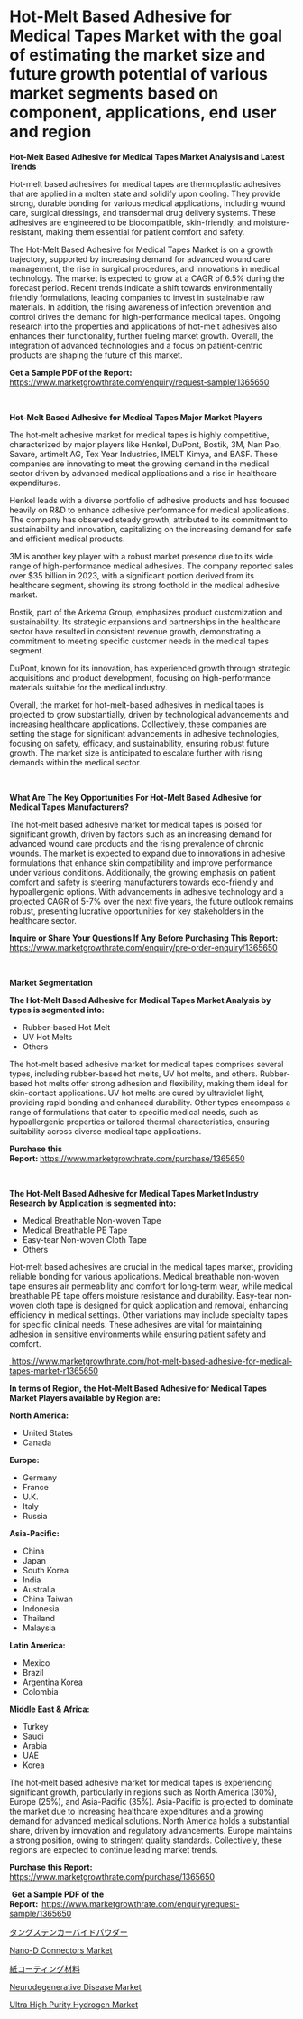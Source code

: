 <p><h1>Hot-Melt Based Adhesive for Medical Tapes Market with the goal of estimating the market size and future growth potential of various market segments based on component, applications, end user and region</h1></p><p><strong>Hot-Melt Based Adhesive for Medical Tapes Market Analysis and Latest Trends</strong></p>
<p><p>Hot-melt based adhesives for medical tapes are thermoplastic adhesives that are applied in a molten state and solidify upon cooling. They provide strong, durable bonding for various medical applications, including wound care, surgical dressings, and transdermal drug delivery systems. These adhesives are engineered to be biocompatible, skin-friendly, and moisture-resistant, making them essential for patient comfort and safety.</p><p>The Hot-Melt Based Adhesive for Medical Tapes Market is on a growth trajectory, supported by increasing demand for advanced wound care management, the rise in surgical procedures, and innovations in medical technology. The market is expected to grow at a CAGR of 6.5% during the forecast period. Recent trends indicate a shift towards environmentally friendly formulations, leading companies to invest in sustainable raw materials. In addition, the rising awareness of infection prevention and control drives the demand for high-performance medical tapes. Ongoing research into the properties and applications of hot-melt adhesives also enhances their functionality, further fueling market growth. Overall, the integration of advanced technologies and a focus on patient-centric products are shaping the future of this market.</p></p>
<p><strong>Get a Sample PDF of the Report:&nbsp;</strong> <a href="https://www.marketgrowthrate.com/enquiry/request-sample/1365650">https://www.marketgrowthrate.com/enquiry/request-sample/1365650</a></p>
<p>&nbsp;</p>
<p><strong>Hot-Melt Based Adhesive for Medical Tapes Major Market Players</strong></p>
<p><p>The hot-melt adhesive market for medical tapes is highly competitive, characterized by major players like Henkel, DuPont, Bostik, 3M, Nan Pao, Savare, artimelt AG, Tex Year Industries, IMELT Kimya, and BASF. These companies are innovating to meet the growing demand in the medical sector driven by advanced medical applications and a rise in healthcare expenditures.</p><p>Henkel leads with a diverse portfolio of adhesive products and has focused heavily on R&D to enhance adhesive performance for medical applications. The company has observed steady growth, attributed to its commitment to sustainability and innovation, capitalizing on the increasing demand for safe and efficient medical products.</p><p>3M is another key player with a robust market presence due to its wide range of high-performance medical adhesives. The company reported sales over $35 billion in 2023, with a significant portion derived from its healthcare segment, showing its strong foothold in the medical adhesive market.</p><p>Bostik, part of the Arkema Group, emphasizes product customization and sustainability. Its strategic expansions and partnerships in the healthcare sector have resulted in consistent revenue growth, demonstrating a commitment to meeting specific customer needs in the medical tapes segment.</p><p>DuPont, known for its innovation, has experienced growth through strategic acquisitions and product development, focusing on high-performance materials suitable for the medical industry.</p><p>Overall, the market for hot-melt-based adhesives in medical tapes is projected to grow substantially, driven by technological advancements and increasing healthcare applications. Collectively, these companies are setting the stage for significant advancements in adhesive technologies, focusing on safety, efficacy, and sustainability, ensuring robust future growth. The market size is anticipated to escalate further with rising demands within the medical sector.</p></p>
<p>&nbsp;</p>
<p><strong>What Are The Key Opportunities For Hot-Melt Based Adhesive for Medical Tapes Manufacturers?</strong></p>
<p><p>The hot-melt based adhesive market for medical tapes is poised for significant growth, driven by factors such as an increasing demand for advanced wound care products and the rising prevalence of chronic wounds. The market is expected to expand due to innovations in adhesive formulations that enhance skin compatibility and improve performance under various conditions. Additionally, the growing emphasis on patient comfort and safety is steering manufacturers towards eco-friendly and hypoallergenic options. With advancements in adhesive technology and a projected CAGR of 5-7% over the next five years, the future outlook remains robust, presenting lucrative opportunities for key stakeholders in the healthcare sector.</p></p>
<p><strong>Inquire or Share Your Questions If Any Before Purchasing This Report:</strong> <a href="https://www.marketgrowthrate.com/enquiry/pre-order-enquiry/1365650">https://www.marketgrowthrate.com/enquiry/pre-order-enquiry/1365650</a></p>
<p>&nbsp;</p>
<p><strong>Market Segmentation</strong></p>
<p><strong>The Hot-Melt Based Adhesive for Medical Tapes Market Analysis by types is segmented into:</strong></p>
<p><ul><li>Rubber-based Hot Melt</li><li>UV Hot Melts</li><li>Others</li></ul></p>
<p><p>The hot-melt based adhesive market for medical tapes comprises several types, including rubber-based hot melts, UV hot melts, and others. Rubber-based hot melts offer strong adhesion and flexibility, making them ideal for skin-contact applications. UV hot melts are cured by ultraviolet light, providing rapid bonding and enhanced durability. Other types encompass a range of formulations that cater to specific medical needs, such as hypoallergenic properties or tailored thermal characteristics, ensuring suitability across diverse medical tape applications.</p></p>
<p><strong>Purchase this Report:&nbsp;</strong><a href="https://www.marketgrowthrate.com/purchase/1365650">https://www.marketgrowthrate.com/purchase/1365650</a></p>
<p>&nbsp;</p>
<p><strong>The Hot-Melt Based Adhesive for Medical Tapes Market Industry Research by Application is segmented into:</strong></p>
<p><ul><li>Medical Breathable Non-woven Tape</li><li>Medical Breathable PE Tape</li><li>Easy-tear Non-woven Cloth Tape</li><li>Others</li></ul></p>
<p><p>Hot-melt based adhesives are crucial in the medical tapes market, providing reliable bonding for various applications. Medical breathable non-woven tape ensures air permeability and comfort for long-term wear, while medical breathable PE tape offers moisture resistance and durability. Easy-tear non-woven cloth tape is designed for quick application and removal, enhancing efficiency in medical settings. Other variations may include specialty tapes for specific clinical needs. These adhesives are vital for maintaining adhesion in sensitive environments while ensuring patient safety and comfort.</p></p>
<p><a href="https://www.marketgrowthrate.com/hot-melt-based-adhesive-for-medical-tapes-market-r1365650">&nbsp;https://www.marketgrowthrate.com/hot-melt-based-adhesive-for-medical-tapes-market-r1365650</a></p>
<p><strong>In terms of Region, the Hot-Melt Based Adhesive for Medical Tapes Market Players available by Region are:</strong></p>
<p>
    <p> <strong> North America: </strong>
        <ul>
            <li>United States</li>
            <li>Canada</li>
        </ul>
        </p> 
    <p> <strong> Europe: </strong>
        <ul>
            <li>Germany</li>
            <li>France</li>
            <li>U.K.</li>
            <li>Italy</li>
            <li>Russia</li>
        </ul>
        </p> 
    <p> <strong> Asia-Pacific: </strong>
        <ul>
            <li>China</li>
            <li>Japan</li>
            <li>South Korea</li>
            <li>India</li>
            <li>Australia</li>
            <li>China Taiwan</li>
            <li>Indonesia</li>
            <li>Thailand</li>
            <li>Malaysia</li>
        </ul>
        </p> 
    <p> <strong> Latin America: </strong>
        <ul>
            <li>Mexico</li>
            <li>Brazil</li>
            <li>Argentina Korea</li>
            <li>Colombia</li>
        </ul>
        </p> 
    <p> <strong> Middle East & Africa: </strong>
        <ul>
            <li>Turkey</li>
            <li>Saudi</li>
            <li>Arabia</li>
            <li>UAE</li>
            <li>Korea</li>
        </ul>
    </p>
    </p>
<p><p>The hot-melt based adhesive market for medical tapes is experiencing significant growth, particularly in regions such as North America (30%), Europe (25%), and Asia-Pacific (35%). Asia-Pacific is projected to dominate the market due to increasing healthcare expenditures and a growing demand for advanced medical solutions. North America holds a substantial share, driven by innovation and regulatory advancements. Europe maintains a strong position, owing to stringent quality standards. Collectively, these regions are expected to continue leading market trends.</p></p>
<p><strong>Purchase this Report: </strong><a href="https://www.marketgrowthrate.com/purchase/1365650">https://www.marketgrowthrate.com/purchase/1365650</a></p>
<p>&nbsp;<strong>Get a Sample PDF of the Report:&nbsp;&nbsp;</strong><a href="https://www.marketgrowthrate.com/enquiry/request-sample/1365650">https://www.marketgrowthrate.com/enquiry/request-sample/1365650</a></p>
<p><strong></strong></p>
<p><p><a href="https://medium.com/@novastamm2023/%E3%82%BF%E3%83%B3%E3%82%B0%E3%82%B9%E3%83%86%E3%83%B3%E3%82%AB%E3%83%BC%E3%83%90%E3%82%A4%E3%83%89%E7%B2%89%E6%9C%AB%E5%B8%82%E5%A0%B4-%E4%B8%96%E7%95%8C%E5%B8%82%E5%A0%B4%E3%81%AE%E5%8B%95%E5%90%91%E3%81%A8%E5%B8%82%E5%A0%B4%E4%BA%88%E6%B8%AC-2024-2031-c5914556fbad?postPublishedType=repub">タングステンカーバイドパウダー</a></p><p><a href="https://medium.com/@kathleencrooks2003/future-ready-strategic-insights-into-the-global-nano-d-connectors-market-2024-2031-63a9ff2687ea?postPublishedType=repub">Nano-D Connectors Market</a></p><p><a href="https://medium.com/@novastamm2023/%E7%B4%99%E3%82%B3%E3%83%BC%E3%83%86%E3%82%A3%E3%83%B3%E3%82%B0%E6%9D%90%E6%96%99%E5%B8%82%E5%A0%B4-%E5%B8%82%E5%A0%B4%E3%82%BB%E3%82%B0%E3%83%A1%E3%83%B3%E3%83%86%E3%83%BC%E3%82%B7%E3%83%A7%E3%83%B3-%E5%9C%B0%E5%9F%9F%E5%88%A5%E5%88%86%E6%9E%90-%E3%81%8A%E3%82%88%E3%81%B32031%E5%B9%B4%E3%81%BE%E3%81%A7%E3%81%AE%E5%B8%82%E5%A0%B4%E4%BA%88%E6%B8%AC-d163beadacb2">紙コーティング材料</a></p><p><a href="https://www.linkedin.com/pulse/global-neurodegenerative-disease-market-analysis-trends-iitse?trackingId=b9qrlhxfQCOexme3sQ1naQ%3D%3D">Neurodegenerative Disease Market</a></p><p><a href="https://github.com/JakirUddin511/Market-Research-Report-List-1/blob/main/ultra-high-purity-hydrogen-market.md">Ultra High Purity Hydrogen Market</a></p></p>